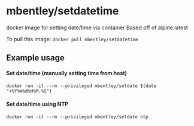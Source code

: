 mbentley/setdatetime
====================

docker image for setting date/time via container
Based off of alpine:latest

To pull this image:
`docker pull mbentley/setdatetime`

## Example usage

#### Set date/time (manually setting time from host)
`docker run -it --rm --privileged mbentley/setdate $(date "+%Y%m%d%H%M.%S")`

#### Set date/time using NTP
`docker run -it --rm --privileged mbentley/setdate ntp`
